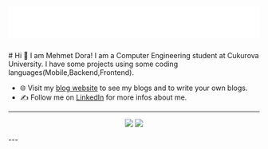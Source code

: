 <h1 align="center">
  <img src="https://github.com/Mehmetdora/Mehmetdora/blob/main/image.svg" alt="Mehmet Dora" />
</h1>
# Hi 👋 I am Mehmet Dora! 
I am a Computer Engineering student at Cukurova University. I have some projects using some coding languages(Mobile,Backend,Frontend).

- 🌐 Visit my [blog website](https://www.blogram.com.tr) to see my blogs and to write your own blogs.
- ✍️ Follow me on [LinkedIn](https://www.linkedin.com/in/mehmet-dora-699a02226) for more infos about me.

---
<p align="center">
  <img src="https://github-readme-stats.vercel.app/api?username=Mehmetdora&show_icons=true&theme=dark" width="400">
  <img src="https://streak-stats.demolab.com/?user=Mehmetdora&theme=dark&hide_border=true" width="400">
</p>
---
